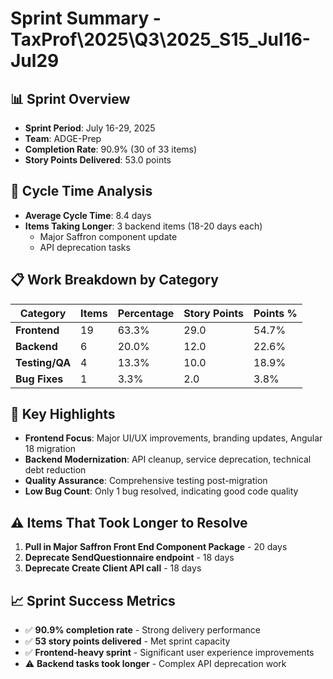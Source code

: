 # Sprint Summary - TaxProf\2025\Q3\2025_S15_Jul16-Jul29

## 📊 Sprint Overview
- **Sprint Period**: July 16-29, 2025
- **Team**: ADGE-Prep
- **Completion Rate**: 90.9% (30 of 33 items)
- **Story Points Delivered**: 53.0 points

## 🔄 Cycle Time Analysis
- **Average Cycle Time**: 8.4 days
- **Items Taking Longer**: 3 backend items (18-20 days each)
  - Major Saffron component update
  - API deprecation tasks

## 📋 Work Breakdown by Category

| Category | Items | Percentage | Story Points | Points % |
|----------|-------|------------|--------------|----------|
| **Frontend** | 19 | 63.3% | 29.0 | 54.7% |
| **Backend** | 6 | 20.0% | 12.0 | 22.6% |
| **Testing/QA** | 4 | 13.3% | 10.0 | 18.9% |
| **Bug Fixes** | 1 | 3.3% | 2.0 | 3.8% |

## 🎯 Key Highlights
- **Frontend Focus**: Major UI/UX improvements, branding updates, Angular 18 migration
- **Backend Modernization**: API cleanup, service deprecation, technical debt reduction
- **Quality Assurance**: Comprehensive testing post-migration
- **Low Bug Count**: Only 1 bug resolved, indicating good code quality

## ⚠️ Items That Took Longer to Resolve
1. **Pull in Major Saffron Front End Component Package** - 20 days
2. **Deprecate SendQuestionnaire endpoint** - 18 days  
3. **Deprecate Create Client API call** - 18 days

## 📈 Sprint Success Metrics
- ✅ **90.9% completion rate** - Strong delivery performance
- ✅ **53 story points delivered** - Met sprint capacity
- ✅ **Frontend-heavy sprint** - Significant user experience improvements
- ⚠️ **Backend tasks took longer** - Complex API deprecation work
